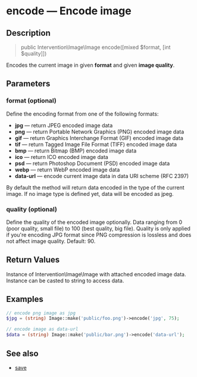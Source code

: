 # encode — Encode image

## Description

> public Intervention\Image\Image encode([mixed $format, [int $quality]])

Encodes the current image in given **format** and given **image quality**.

## Parameters

### format (optional)
Define the encoding format from one of the following formats:

- **jpg** — return JPEG encoded image data
- **png** — return Portable Network Graphics (PNG) encoded image data
- **gif** — return Graphics Interchange Format (GIF) encoded image data
- **tif** — return Tagged Image File Format (TIFF) encoded image data
- **bmp** — return Bitmap (BMP) encoded image data
- **ico** — return ICO encoded image data
- **psd** — return Photoshop Document (PSD) encoded image data
- **webp** — return WebP encoded image data
- **data-url** — encode current image data in data URI scheme (RFC 2397)

By default the method will return data encoded in the type of the current image. If no image type is defined yet, data will be encoded as jpeg.

### quality (optional)
Define the quality of the encoded image optionally. Data ranging from 0 (poor quality, small file) to 100 (best quality, big file). Quality is only applied if you're encoding JPG format since PNG compression is lossless and does not affect image quality. Default: 90.

## Return Values
Instance of Intervention\Image\Image with attached encoded image data. Instance can be casted to string to access data.

## Examples

```php
// encode png image as jpg
$jpg = (string) Image::make('public/foo.png')->encode('jpg', 75);

// encode image as data-url
$data = (string) Image::make('public/bar.png')->encode('data-url');
```


## See also

- [save](/api/save)
